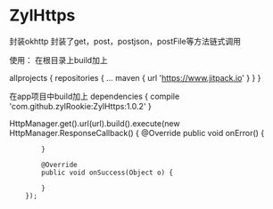 # ZylHttps
封装okhttp 封装了get，post，postjson，postFile等方法链式调用

使用：
在根目录上build加上

allprojects {
  repositories {
    ...
    maven { url 'https://www.jitpack.io' }
    }
}
  
在app项目中build加上
dependencies {
  compile 'com.github.zylRookie:ZylHttps:1.0.2'
}

HttpManager.get().url(url).build().execute(new HttpManager.ResponseCallback<Object>() {
            @Override
            public void onError() {

            }

            @Override
            public void onSuccess(Object o) {

            }
        });
